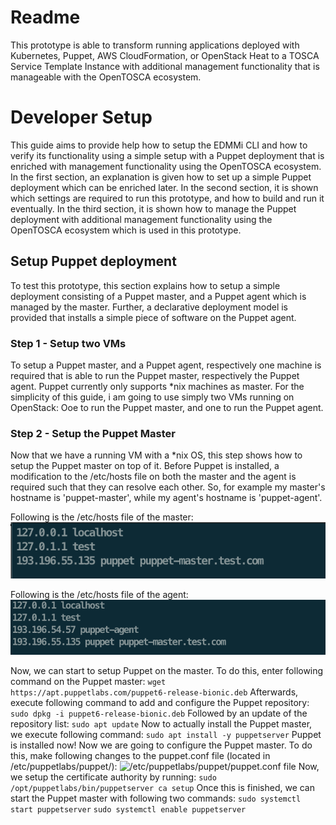 # Readme

This prototype is able to transform running applications deployed with Kubernetes, Puppet, AWS CloudFormation, or OpenStack Heat to a TOSCA Service Template Instance with additional management functionality that is manageable with the OpenTOSCA ecosystem.

# Developer Setup
This guide aims to provide help how to setup the EDMMi CLI and how to verify its functionality using a simple setup with a Puppet deployment that is enriched with management functionality using the OpenTOSCA ecosystem.
In the first section, an explanation is given how to set up a simple Puppet deployment which can be enriched later.
In the second section, it is shown which settings are required to run this prototype, and how to build and run it eventually.
In the third section, it is shown how to manage the Puppet deployment with additional management functionality using the OpenTOSCA ecosystem which is used in this prototype.

## Setup Puppet deployment
To test this prototype, this section explains how to setup a simple deployment consisting of a Puppet master, and a Puppet agent which is managed by the master.
Further, a declarative deployment model is provided that installs a simple piece of software on the Puppet agent.

### Step 1 - Setup two VMs
To setup a Puppet master, and a Puppet agent, respectively one machine is required that is able to run the Puppet master, respectively the Puppet agent.
Puppet currently only supports *nix machines as master.
For the simplicity of this guide, i am going to use simply two VMs running on OpenStack: Ooe to run the Puppet master, and one to run the Puppet agent.

### Step 2 - Setup the Puppet Master
Now that we have a running VM with a *nix OS, this step shows how to setup the Puppet master on top of it.
Before Puppet is installed, a modification to the /etc/hosts file on both the master and the agent is required such that they can resolve each other.
So, for example my master's hostname is 'puppet-master', while my agent's hostname is 'puppet-agent'.

Following is the /etc/hosts file of the master:
![/etc/hosts file of the master](./doc/img/hosts_master.png)

Following is the /etc/hosts file of the agent:
![/etc/hosts file of the agent](./doc/img/hosts_agent.png)

Now, we can start to setup Puppet on the master. To do this, enter following command on the Puppet master:
```wget https://apt.puppetlabs.com/puppet6-release-bionic.deb```
Afterwards, execute following command to add and configure the Puppet repository:
```sudo dpkg -i puppet6-release-bionic.deb```
Followed by an update of the repository list:
```sudo apt update```
Now to actually install the Puppet master, we execute following command:
```sudo apt install -y puppetserver```
Puppet is installed now! Now we are going to configure the Puppet master. To do this, make following changes to the puppet.conf file (located in /etc/puppetlabs/puppet/):
![/etc/puppetlabs/puppet/puppet.conf file](./doc/img/puppetconf.png)
Now, we setup the certificate authority by running:
```sudo /opt/puppetlabs/bin/puppetserver ca setup```
Once this is finished, we can start the Puppet master with following two commands:
```sudo systemctl start puppetserver```
```sudo systemctl enable puppetserver```